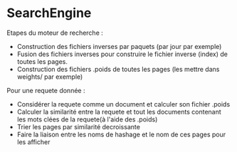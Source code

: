 # SearchEngine

Etapes du moteur de recherche : 
- Construction des fichiers inverses par paquets (par jour par exemple)
- Fusion des fichiers inverses pour construire le fichier inverse (index) de toutes les pages.
- Construction des fichiers .poids de toutes les pages (les mettre dans weights/ par exemple)

Pour une requete donnée : 
- Considérer la requete comme un document et calculer son fichier .poids
- Calculer la similarité entre la requete et tout les documents contenant les mots clées de la requete(à l'aide des .poids)
- Trier les pages par similarité decroissante
- Faire la liaison entre les noms de hashage et le nom de ces pages pour les afficher

